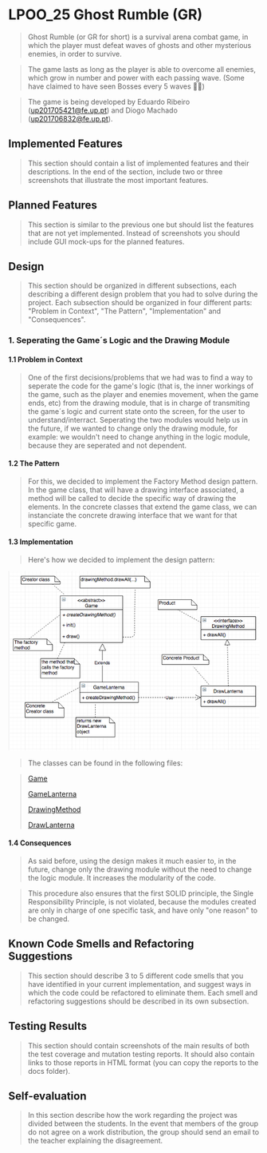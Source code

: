 # LPOO_25 Ghost Rumble (GR)

> Ghost Rumble (or GR for short) is a survival arena combat game, in which the player must defeat waves of ghosts and other mysterious enemies, in order to survive.

> The game lasts as long as the player is able to overcome all enemies, which grow in number and power with each passing wave. (Some have claimed to have seen Bosses every 5 waves 👀👀)

> The game is being developed by Eduardo Ribeiro (up201705421@fe.up.pt) and Diogo Machado (up201706832@fe.up.pt).

## Implemented Features

> This section should contain a list of implemented features and their descriptions. In the end of the section, include two or three screenshots that illustrate the most important features.

## Planned Features

> This section is similar to the previous one but should list the features that are not yet implemented. Instead of screenshots you should include GUI mock-ups for the planned features.

## Design

> This section should be organized in different subsections, each describing a different design problem that you had to solve during the project. Each subsection should be organized in four different parts: "Problem in Context", "The Pattern", "Implementation" and "Consequences".

### 1. Seperating the Game´s Logic and the Drawing Module
     
#### 1.1 Problem in Context
     
> One of the first decisions/problems that we had was to find a way to seperate the code for the game's logic (that is, the inner workings of the game, such as the player and enemies movement, when the game ends, etc) from the drawing module, that is in charge of transmiting the game´s logic and current state onto the screen, for the user to understand/interract. Seperating the two modules would help us in the future, if we wanted to change only the drawing module, for example: we wouldn't need to change anything in the logic module, because they are seperated and not dependent.
     
#### 1.2 The Pattern
     
> For this, we decided to implement the Factory Method design pattern. In the game class, that will have a drawing interface associated, a method will be called to decide the specific way of drawing the elements. In the concrete classes that extend the game class, we can instanciate the concrete drawing interface that we want for that specific game.
     
#### 1.3 Implementation
     
> Here's how we decided to implement the design pattern:

![Alt text](images/UML_FactoryMethod_1/UML_FactoryMethod_1.png)

> The classes can be found in the following files:

> [Game](../GhostRumble/src/main/java/com/aor/ghostrumble/Game.java)
>
> [GameLanterna](../GhostRumble/src/main/java/com/aor/ghostrumble/GameLanterna.java)
>
> [DrawingMethod](../GhostRumble/src/main/java/com/aor/ghostrumble/DrawingMethod.java)
>
>[DrawLanterna](../GhostRumble/src/main/java/com/aor/ghostrumble/DrawLanterna.java)
     
    
#### 1.4 Consequences

> As said before, using the design makes it much easier to, in the future, change only the drawing module without the need to change the logic module. It increases the modularity of the code.

> This procedure also ensures that the first SOLID principle, the Single Responsibility Principle, is not violated, because the modules created are only in charge of one specific task, and have only "one reason" to be changed.




## Known Code Smells and Refactoring Suggestions

> This section should describe 3 to 5 different code smells that you have identified in your current implementation, and suggest ways in which the code could be refactored to eliminate them. Each smell and refactoring suggestions should be described in its own subsection.

## Testing Results

> This section should contain screenshots of the main results of both the test coverage and mutation testing reports. It should also contain links to those reports in HTML format (you can copy the reports to the docs folder).

## Self-evaluation

> In this section describe how the work regarding the project was divided between the students. In the event that members of the group do not agree on a work distribution, the group should send an email to the teacher explaining the disagreement.
